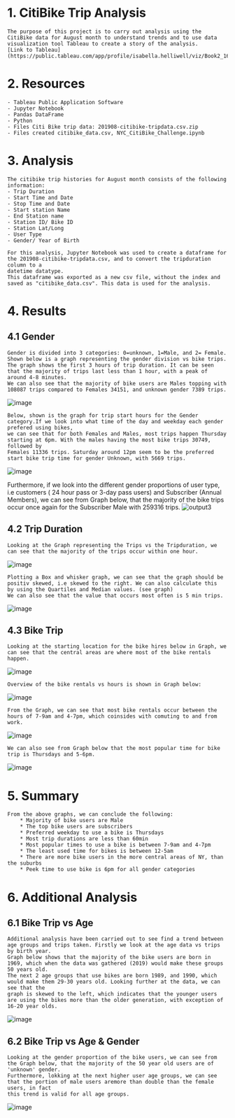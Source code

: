 # 1. CitiBike Trip Analysis
    The purpose of this project is to carry out analysis using the CitiBike data for August month to understand trends and to use data 
    visualization tool Tableau to create a story of the analysis.
    [Link to Tableau](https://public.tableau.com/app/profile/isabella.helliwell/viz/Book2_16324035658480/NYCBikeShareAnalysis)
    
# 2. Resources
    - Tableau Public Application Software
    - Jupyter Notebook
    - Pandas DataFrame
    - Python
    - Files Citi Bike trip data: 201908-citibike-tripdata.csv.zip
    - Files created citibike_data.csv, NYC_CitiBike_Challenge.ipynb
    
# 3. Analysis
    The citibike trip histories for August month consists of the following information:
    - Trip Duration
    - Start Time and Date
    - Stop Time and Date
    - Start station Name
    - End Station name
    - Station ID/ Bike ID
    - Station Lat/Long
    - User Type
    - Gender/ Year of Birth
    
    For this analysis, Jupyter Notebook was used to create a dataframe for the 201908-citibike-tripdata.csv, and to convert the tripduration column to a
    datetime datatype.
    This dataframe was exported as a new csv file, without the index and saved as "citibike_data.csv". This data is used for the analysis.

# 4. Results
## 4.1 Gender 
    Gender is divided into 3 categories: 0=unknown, 1=Male, and 2= Female. Shown below is a graph representing the gender division vs bike trips. 
    The graph shows the first 3 hours of trip duration. It can be seen that the majority of trips last less than 1 hour, with a peak of around 4-8 minutes.
    We can also see that the majority of bike users are Males topping with 108087 trips compared to Females 34151, and unknown gender 7389 trips.
![image](https://user-images.githubusercontent.com/85843030/134773361-215f2c9c-f063-41d9-a0bb-fd6fb8bda0cc.png)



    Below, shown is the graph for trip start hours for the Gender category.If we look into what time of the day and weekday each gender prefered using bikes, 
    we can see that for both Females and Males, most trips happen Thursday starting at 6pm. With the males having the most bike trips 30749, followed by 
    Females 11336 trips. Saturday around 12pm seem to be the preferred start bike trip time for gender Unknown, with 5669 trips.
 ![image](https://user-images.githubusercontent.com/85843030/134774127-3237bf1b-6b39-4db1-8d50-28c749e29d69.png)
   
   
   Furthermore, if we look into the different gender proportions of user type, i.e customers ( 24 hour pass or 3-day pass users) and Subscriber (Annual Members),
   we can see from Graph below, that the majority of the bike trips occur once again for the Subscriber Male with 259316 trips.
![output3](https://user-images.githubusercontent.com/85843030/134774442-3f260d90-0e13-44db-b103-356744e53c70.png)
   
   
## 4.2 Trip Duration
    Looking at the Graph representing the Trips vs the Tripduration, we can see that the majority of the trips occur within one hour. 
 ![image](https://user-images.githubusercontent.com/85843030/134776599-1ac9a311-4680-4cc2-8408-d82865c793e8.png)


    Plotting a Box and whisker graph, we can see that the graph should be positiv skewed, i.e skewed to the right. We can also calculate this
    by using the Quartiles and Median values. (see graph)
    We can also see that the value that occurs most often is 5 min trips.
![image](https://user-images.githubusercontent.com/85843030/134780261-c837714d-4010-4f2e-aafe-b0e5b5372960.png)


## 4.3 Bike Trip
    Looking at the starting location for the bike hires below in Graph, we can see that the central areas are where most of the bike rentals happen.
![image](https://user-images.githubusercontent.com/85843030/134781640-2ddcd845-67df-4244-ac90-9e382a904482.png)


    Overview of the bike rentals vs hours is shown in Graph below:
![image](https://user-images.githubusercontent.com/85843030/134780740-26469122-980d-4bf5-b6aa-951a66b34b03.png)

  
    From the Graph, we can see that most bike rentals occur between the hours of 7-9am and 4-7pm, which coinsides with comuting to and from work.
![image](https://user-images.githubusercontent.com/85843030/134780671-8c3550f8-8ab6-4e39-8b0d-0cc78fbfd0ff.png)

    We can also see from Graph below that the most popular time for bike trip is Thursdays and 5-6pm.
 ![image](https://user-images.githubusercontent.com/85843030/134780855-a405b386-c19c-414e-a1d0-c1a93a13d55f.png)

# 5. Summary
    From the above graphs, we can conclude the following:
        * Majority of bike users are Male
        * The top bike users are subscribers
        * Preferred weekday to use a bike is Thursdays
        * Most trip durations are less than 60min
        * Most popular times to use a bike is between 7-9am and 4-7pm
        * The least used time for bikes is between 12-5am
        * There are more bike users in the more central areas of NY, than the suburbs
        * Peek time to use bike is 6pm for all gender categories
        

# 6. Additional Analysis
## 6.1 Bike Trip vs Age 
    Additional analysis have been carried out to see find a trend between age groups and trips taken. Firstly we look at the age data vs trips by birth year.
    Graph below shows that the majority of the bike users are born in 1969, which when the data was gathered (2019) would make these groups 50 years old.
    The next 2 age groups that use bikes are born 1989, and 1990, which would make them 29-30 years old. Looking further at the data, we can see that the 
    graph is skewed to the left, which indicates that the younger users are using the bikes more than the older generation, with exception of 16-20 year olds.
![image](https://user-images.githubusercontent.com/85843030/134781102-b28615ce-4694-4023-9826-266181f63588.png)
    
## 6.2 Bike Trip vs Age & Gender
    Looking at the gender proportion of the bike users, we can see from the Graph below, that the majority of the 50 year old users are of 'unknown' gender. 
    Furthermore, lokking at the next higher user age groups, we can see that the portion of male users aremore than double than the female users, in fact
    this trend is valid for all age groups.
![image](https://user-images.githubusercontent.com/85843030/134781741-50835685-bcb2-4944-bb66-539815dd4583.png)
    
    

   
